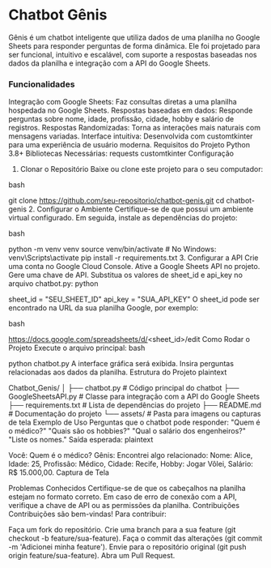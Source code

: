 # Chatbot Gênis
Gênis é um chatbot inteligente que utiliza dados de uma planilha no Google Sheets para responder perguntas de forma dinâmica. Ele foi projetado para ser funcional, intuitivo e escalável, com suporte a respostas baseadas nos dados da planilha e integração com a API do Google Sheets.

### Funcionalidades
Integração com Google Sheets: Faz consultas diretas a uma planilha hospedada no Google Sheets.
Respostas baseadas em dados: Responde perguntas sobre nome, idade, profissão, cidade, hobby e salário de registros.
Respostas Randomizadas: Torna as interações mais naturais com mensagens variadas.
Interface intuitiva: Desenvolvida com customtkinter para uma experiência de usuário moderna.
Requisitos do Projeto
Python 3.8+
Bibliotecas Necessárias:
requests
customtkinter
Configuração
1. Clonar o Repositório
Baixe ou clone este projeto para o seu computador:

bash

git clone https://github.com/seu-repositorio/chatbot-genis.git
cd chatbot-genis
2. Configurar o Ambiente
Certifique-se de que possui um ambiente virtual configurado. Em seguida, instale as dependências do projeto:

bash

python -m venv venv
source venv/bin/activate  # No Windows: venv\Scripts\activate
pip install -r requirements.txt
3. Configurar a API
Crie uma conta no Google Cloud Console.
Ative a Google Sheets API no projeto.
Gere uma chave de API.
Substitua os valores de sheet_id e api_key no arquivo chatbot.py:
python

sheet_id = "SEU_SHEET_ID"
api_key = "SUA_API_KEY"
O sheet_id pode ser encontrado na URL da sua planilha Google, por exemplo:

bash

https://docs.google.com/spreadsheets/d/<sheet_id>/edit
Como Rodar o Projeto
Execute o arquivo principal:
bash

python chatbot.py
A interface gráfica será exibida. Insira perguntas relacionadas aos dados da planilha.
Estrutura do Projeto
plaintext

Chatbot_Genis/
│
├── chatbot.py               # Código principal do chatbot
├── GoogleSheetsAPI.py       # Classe para integração com a API do Google Sheets
├── requirements.txt         # Lista de dependências do projeto
├── README.md                # Documentação do projeto
└── assets/                  # Pasta para imagens ou capturas de tela
Exemplo de Uso
Perguntas que o chatbot pode responder:
"Quem é o médico?"
"Quais são os hobbies?"
"Qual o salário dos engenheiros?"
"Liste os nomes."
Saída esperada:
plaintext

Você: Quem é o médico?
Gênis: Encontrei algo relacionado:
Nome: Alice, Idade: 25, Profissão: Médico, Cidade: Recife, Hobby: Jogar Vôlei, Salário: R$ 15.000,00.
Captura de Tela

Problemas Conhecidos
Certifique-se de que os cabeçalhos na planilha estejam no formato correto.
Em caso de erro de conexão com a API, verifique a chave de API ou as permissões da planilha.
Contribuições
Contribuições são bem-vindas! Para contribuir:

Faça um fork do repositório.
Crie uma branch para a sua feature (git checkout -b feature/sua-feature).
Faça o commit das alterações (git commit -m 'Adicionei minha feature').
Envie para o repositório original (git push origin feature/sua-feature).
Abra um Pull Request.
